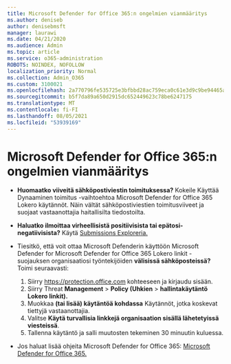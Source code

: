 ```yaml
---
title: Microsoft Defender for Office 365:n ongelmien vianmääritys
ms.author: deniseb
author: denisebmsft
manager: laurawi
ms.date: 04/21/2020
ms.audience: Admin
ms.topic: article
ms.service: o365-administration
ROBOTS: NOINDEX, NOFOLLOW
localization_priority: Normal
ms.collection: Admin_O365
ms.custom: 3100021
ms.openlocfilehash: 2a770796fe535725e3bfbbd28ac759eca0c61e3d9c9be94465af2d0988bff7c9
ms.sourcegitcommit: b5f7da89a650d2915dc652449623c78be6247175
ms.translationtype: MT
ms.contentlocale: fi-FI
ms.lasthandoff: 08/05/2021
ms.locfileid: "53939169"
---
```

# <a name="troubleshoot-issues-with-microsoft-defender-for-office-365"></a>Microsoft Defender for Office 365:n ongelmien vianmääritys

- **Huomaatko viiveitä sähköpostiviestin toimituksessa?** Kokeile Käyttää Dynaaminen toimitus -vaihtoehtoa Microsoft Defender for Office 365 Lokero käytännöt. Näin vältät sähköpostiviestien toimitusviiveet ja suojaat vastaanottajia haitallisilta tiedostoilta.
- **Haluatko ilmoittaa virheellisistä positiivisista tai epätosi-negatiivisista?** Käytä [Submissions Exploreria.](https://protection.office.com/reportsubmission)
- Tiesitkö, että voit ottaa Microsoft Defenderin käyttöön Microsoft Defender for Microsoft Defender for Office 365 Lokero linkit -suojauksen organisaatiosi työntekijöiden **välisissä sähköposteissä?** Toimi seuraavasti:
    1. Siirry https://protection.office.com kohteeseen ja kirjaudu sisään.
    2. Siirry Threat **Management**  >  **Policy (Uhkien**  >  **hallintakäytäntö Lokero linkit).**
    3. Muokkaa **(tai lisää) käytäntöä kohdassa** Käytännöt, jotka koskevat tiettyjä vastaanottajia.
    4. Valitse **Käytä turvallisia linkkejä organisaation sisällä lähetetyissä viesteissä**.
    5. Tallenna käytäntö ja salli muutosten tekeminen 30 minuutin kuluessa.

- Jos haluat lisää ohjeita Microsoft Defender for Office 365: [Microsoft Defender for Office 365.](/microsoft-365/security/office-365-security/office-365-atp)